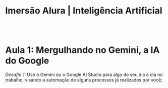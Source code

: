 # Imersão Alura | Inteligência Artificial 
<br></br>
# Aula 1: Mergulhando no Gemini, a IA do Google
*Desafio 1:* Use o Gemini ou o Google AI Studio para algo do seu dia a dia no trabalho, visando a automação de alguns processos já realizados por você;




